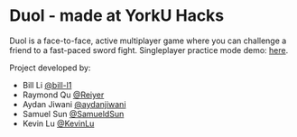 # Duol - made at YorkU Hacks
Duol is a face-to-face, active multiplayer game where you can challenge a friend to a fast-paced sword fight.
Singleplayer practice mode demo: [here](https://www.youtube.com/watch?v=JjXgMEOVieo).

Project developed by:
- Bill Li [@bill-l1](https://github.com/bill-l1)
- Raymond Qu [@Reiyer](https://github.com/Reiyer)
- Aydan Jiwani [@aydanjiwani](https://github.com/aydanjiwani)
- Samuel Sun [@SamueldSun](https://github.com/SamueldSun)
- Kevin Lu [@KevinLu](https://github.com/KevinLu)

